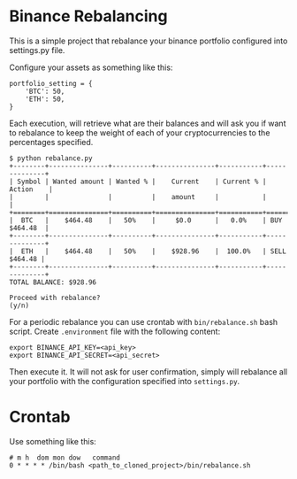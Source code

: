 # Binance Rebalancing
This is a simple project that rebalance your binance portfolio configured into settings.py file.

Configure your assets as something like this:

```
portfolio_setting = {
    'BTC': 50,
    'ETH': 50,
}
```

Each execution, will retrieve what are their balances and will ask you if want to rebalance to keep the weight of each of your cryptocurrencies to the percentages specified.

```
$ python rebalance.py 
+--------+---------------+----------+---------------+-----------+--------------+
| Symbol | Wanted amount | Wanted % |    Current    | Current % |    Action    |
|        |               |          |    amount     |           |              |
+========+===============+==========+===============+===========+==============+
|  BTC   |    $464.48    |   50%    |     $0.0      |   0.0%    | BUY $464.48  |
+--------+---------------+----------+---------------+-----------+--------------+
|  ETH   |    $464.48    |   50%    |    $928.96    |  100.0%   | SELL $464.48 |
+--------+---------------+----------+---------------+-----------+--------------+
TOTAL BALANCE: $928.96

Proceed with rebalance?
(y/n) 
```

For a periodic rebalance you can use crontab with `bin/rebalance.sh` bash script. Create `.environment` file with the following content:

```
export BINANCE_API_KEY=<api_key>
export BINANCE_API_SECRET=<api_secret>
```

Then execute it. It will not ask for user confirmation, simply will rebalance all your portfolio with the configuration specified into `settings.py`.

# Crontab

Use something like this:

```
# m h  dom mon dow   command
0 * * * * /bin/bash <path_to_cloned_project>/bin/rebalance.sh
```